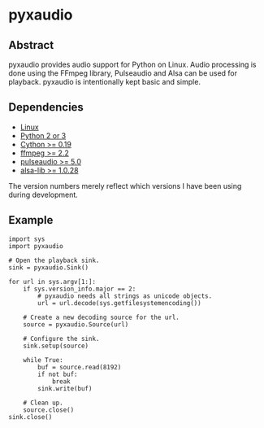pyxaudio
========


Abstract
--------

pyxaudio provides audio support for Python on Linux. Audio processing is done
using the FFmpeg library, Pulseaudio and Alsa can be used for playback.
pyxaudio is intentionally kept basic and simple.


Dependencies
------------

* [Linux](http://www.kernel.org/)
* [Python 2 or 3](http://www.python.org/)
* [Cython >= 0.19](http://www.cython.org/)
* [ffmpeg >= 2.2](http://ffmpeg.org/)
* [pulseaudio >= 5.0](http://www.freedesktop.org/wiki/Software/PulseAudio)
* [alsa-lib >= 1.0.28](http://www.alsa-project.org/)

The version numbers merely reflect which versions I have been using during
development.


Example
-------

    import sys
    import pyxaudio

    # Open the playback sink.
    sink = pyxaudio.Sink()

    for url in sys.argv[1:]:
        if sys.version_info.major == 2:
            # pyxaudio needs all strings as unicode objects.
            url = url.decode(sys.getfilesystemencoding())

        # Create a new decoding source for the url.
        source = pyxaudio.Source(url)

        # Configure the sink.
        sink.setup(source)

        while True:
            buf = source.read(8192)
            if not buf:
                break
            sink.write(buf)

        # Clean up.
        source.close()
    sink.close()



